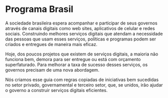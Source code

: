# Programa Brasil

A sociedade brasileira espera acompanhar e participar de seus governos através de canais digitais como web sites, aplicativos de celular e redes sociais. Construindo melhores serviços digitais que atendam a necessidade das pessoas que usam esses serviços, políticas e programas podem ser criados e entregues de maneira mais eficaz.

Hoje, dos poucos projetos que existem de serviços digitais, a maioria não funciona bem, demora para ser entregue ou está com orçamento superfaturado. Para melhorar a taxa de sucesso desses serviços, os governos precisam de uma nova abordagem.

Nós criamos esse guia com regras copiadas de iniciativas bem sucedidas no setor privado, governamental e terceiro setor, que, se unidos, irão ajudar o governo a construir serviços digitais eficientes.
